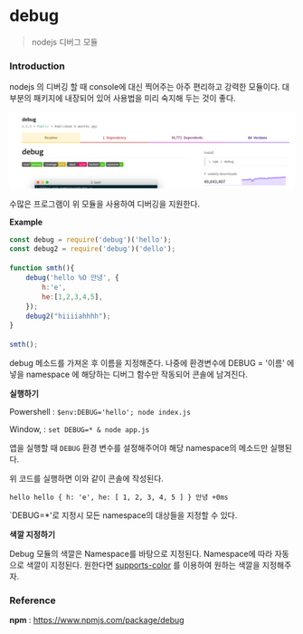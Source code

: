 # debug

> nodejs 디버그 모듈



### Introduction

nodejs 의 디버깅 할 때 console에 대신 찍어주는 아주 편리하고 강력한 모듈이다. 대부분의 패키지에 내장되어 있어 사용법을 미리 숙지해 두는 것이 좋다.



![](Images/1569767663065.PNG)

수많은 프로그램이 위 모듈을 사용하여 디버깅을 지원한다.



**Example**

```javascript
const debug = require('debug')('hello');
const debug2 = require('debug')('dello');

function smth(){
    debug('hello %O 안녕', {
        h:'e',
        he:[1,2,3,4,5],
    });
    debug2("hiiiiahhhh");
}

smth();
```

debug 메소드를 가져온 후 이름을 지정해준다. 나중에 환경변수에 DEBUG = '이름' 에 넣을 namespace 에 해당하는 디버그 함수만 작동되어 콘솔에 남겨진다.



**실행하기**

Powershell : `$env:DEBUG='hello'; node index.js`

Window,  : `set DEBUG=* & node app.js`



앱을 실행할 때 `DEBUG` 환경 변수를 설정해주어야 해당 namespace의 메소드만 실행된다.

위 코드를 실행하면 이와 같이 콘솔에 작성된다.

```
hello hello { h: 'e', he: [ 1, 2, 3, 4, 5 ] } 안녕 +0ms
```

`DEBUG=*'로 지정시 모든 namespace의 대상들을 지정할 수 있다.



**색깔 지정하기**

Debug 모듈의 색깔은 Namespace를 바탕으로 지정된다. Namespace에 따라 자동으로 색깔이 지정된다. 원한다면 [supports-color](https://www.npmjs.com/package/supports-color) 를 이용하여 원하는 색깔을 지정해주자.



### Reference

**npm** : https://www.npmjs.com/package/debug
